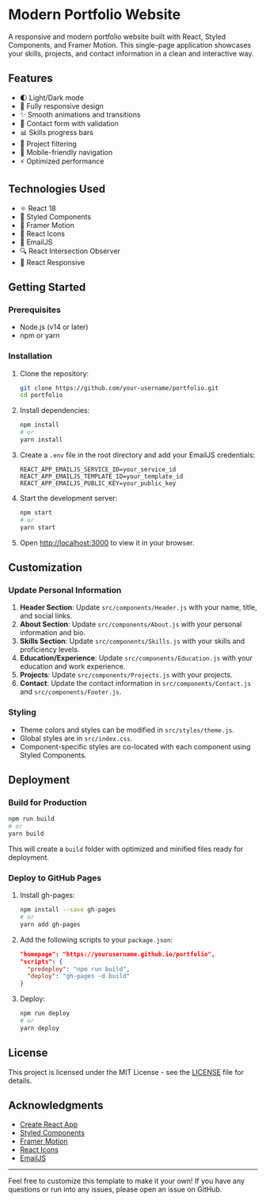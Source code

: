 # Modern Portfolio Website

A responsive and modern portfolio website built with React, Styled Components, and Framer Motion. This single-page application showcases your skills, projects, and contact information in a clean and interactive way.

## Features

- 🌓 Light/Dark mode
- 📱 Fully responsive design
- ✨ Smooth animations and transitions
- 📝 Contact form with validation
- 📊 Skills progress bars
- 🎯 Project filtering
- 📱 Mobile-friendly navigation
- ⚡ Optimized performance

## Technologies Used

- ⚛️ React 18
- 💅 Styled Components
- 🎨 Framer Motion
- 📱 React Icons
- 📧 EmailJS
- 🔍 React Intersection Observer
- 📱 React Responsive

## Getting Started

### Prerequisites

- Node.js (v14 or later)
- npm or yarn

### Installation

1. Clone the repository:
   ```bash
   git clone https://github.com/your-username/portfolio.git
   cd portfolio
   ```

2. Install dependencies:
   ```bash
   npm install
   # or
   yarn install
   ```

3. Create a `.env` file in the root directory and add your EmailJS credentials:
   ```
   REACT_APP_EMAILJS_SERVICE_ID=your_service_id
   REACT_APP_EMAILJS_TEMPLATE_ID=your_template_id
   REACT_APP_EMAILJS_PUBLIC_KEY=your_public_key
   ```

4. Start the development server:
   ```bash
   npm start
   # or
   yarn start
   ```

5. Open [http://localhost:3000](http://localhost:3000) to view it in your browser.

## Customization

### Update Personal Information

1. **Header Section**: Update `src/components/Header.js` with your name, title, and social links.
2. **About Section**: Update `src/components/About.js` with your personal information and bio.
3. **Skills Section**: Update `src/components/Skills.js` with your skills and proficiency levels.
4. **Education/Experience**: Update `src/components/Education.js` with your education and work experience.
5. **Projects**: Update `src/components/Projects.js` with your projects.
6. **Contact**: Update the contact information in `src/components/Contact.js` and `src/components/Footer.js`.

### Styling

- Theme colors and styles can be modified in `src/styles/theme.js`.
- Global styles are in `src/index.css`.
- Component-specific styles are co-located with each component using Styled Components.

## Deployment

### Build for Production

```bash
npm run build
# or
yarn build
```

This will create a `build` folder with optimized and minified files ready for deployment.

### Deploy to GitHub Pages

1. Install gh-pages:
   ```bash
   npm install --save gh-pages
   # or
   yarn add gh-pages
   ```

2. Add the following scripts to your `package.json`:
   ```json
   "homepage": "https://yourusername.github.io/portfolio",
   "scripts": {
     "predeploy": "npm run build",
     "deploy": "gh-pages -d build"
   }
   ```

3. Deploy:
   ```bash
   npm run deploy
   # or
   yarn deploy
   ```

## License

This project is licensed under the MIT License - see the [LICENSE](LICENSE) file for details.

## Acknowledgments

- [Create React App](https://create-react-app.dev/)
- [Styled Components](https://styled-components.com/)
- [Framer Motion](https://www.framer.com/motion/)
- [React Icons](https://react-icons.github.io/react-icons/)
- [EmailJS](https://www.emailjs.com/)

---

Feel free to customize this template to make it your own! If you have any questions or run into any issues, please open an issue on GitHub.
